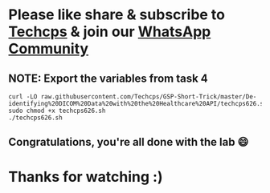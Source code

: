 

# Please like share & subscribe to [Techcps](https://www.youtube.com/@techcps) & join our [WhatsApp Community](https://whatsapp.com/channel/0029Va9nne147XeIFkXYv71A)

## NOTE: Export the variables from task 4
```
curl -LO raw.githubusercontent.com/Techcps/GSP-Short-Trick/master/De-identifying%20DICOM%20Data%20with%20the%20Healthcare%20API/techcps626.sh
sudo chmod +x techcps626.sh
./techcps626.sh
```

## Congratulations, you're all done with the lab 😄

# Thanks for watching :)
